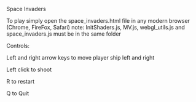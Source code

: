 Space Invaders

To play simply open the space_invaders.html file in any modern browser (Chrome, FireFox, Safari)
note: InitShaders.js, MV.js, webgl_utils.js and space_invaders.js must be in the same folder

Controls:

Left and right arrow keys to move player ship left and right

Left click to shoot

R to restart

Q to Quit

